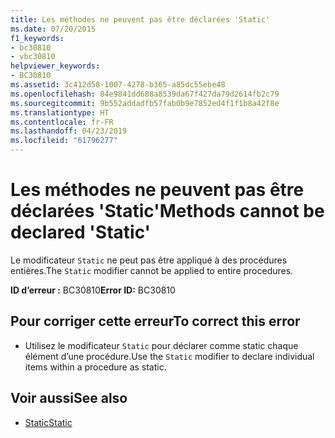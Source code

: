 ```yaml
---
title: Les méthodes ne peuvent pas être déclarées 'Static'
ms.date: 07/20/2015
f1_keywords:
- bc30810
- vbc30810
helpviewer_keywords:
- BC30810
ms.assetid: 3c412d58-1007-4278-b365-a85dc55ebe48
ms.openlocfilehash: 84e9841dd688a8539da67f427da79d2614fb2c79
ms.sourcegitcommit: 9b552addadfb57fab0b9e7852ed4f1f1b8a42f8e
ms.translationtype: HT
ms.contentlocale: fr-FR
ms.lasthandoff: 04/23/2019
ms.locfileid: "61796277"
---
```

# <a name="methods-cannot-be-declared-static"></a><span data-ttu-id="5d994-102">Les méthodes ne peuvent pas être déclarées 'Static'</span><span class="sxs-lookup"><span data-stu-id="5d994-102">Methods cannot be declared 'Static'</span></span>
<span data-ttu-id="5d994-103">Le modificateur `Static` ne peut pas être appliqué à des procédures entières.</span><span class="sxs-lookup"><span data-stu-id="5d994-103">The `Static` modifier cannot be applied to entire procedures.</span></span>  
  
 <span data-ttu-id="5d994-104">**ID d’erreur :** BC30810</span><span class="sxs-lookup"><span data-stu-id="5d994-104">**Error ID:** BC30810</span></span>  
  
## <a name="to-correct-this-error"></a><span data-ttu-id="5d994-105">Pour corriger cette erreur</span><span class="sxs-lookup"><span data-stu-id="5d994-105">To correct this error</span></span>  
  
- <span data-ttu-id="5d994-106">Utilisez le modificateur `Static` pour déclarer comme static chaque élément d’une procédure.</span><span class="sxs-lookup"><span data-stu-id="5d994-106">Use the `Static` modifier to declare individual items within a procedure as static.</span></span>  
  
## <a name="see-also"></a><span data-ttu-id="5d994-107">Voir aussi</span><span class="sxs-lookup"><span data-stu-id="5d994-107">See also</span></span>

- [<span data-ttu-id="5d994-108">Static</span><span class="sxs-lookup"><span data-stu-id="5d994-108">Static</span></span>](../../visual-basic/language-reference/modifiers/static.md)
